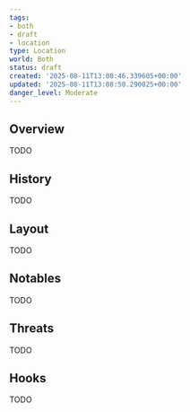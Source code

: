 ```yaml
---
tags:
- both
- draft
- location
type: Location
world: Both
status: draft
created: '2025-08-11T13:08:46.339605+00:00'
updated: '2025-08-11T13:08:50.290025+00:00'
danger_level: Moderate
---
```



## Overview

TODO
## History

TODO
## Layout

TODO
## Notables

TODO
## Threats

TODO
## Hooks

TODO
